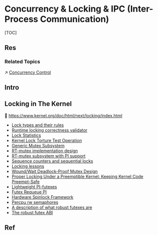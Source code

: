 # Concurrency & Locking & IPC (Inter-Process Communication)

[TOC]



## Res
### Related Topics
↗ [Concurrency Control](../../../../../🧬%20Computer%20System/Operating%20System%20&%20OS%20Kernel%20(Theory%20Part)/OS%20Processes%20&%20Automata%20Management%20(CPU%20+%20Main%20Memory%20Resource)/Concurrency%20Control/Concurrency%20Control.md)



## Intro



## Locking in The Kernel
📂 https://www.kernel.org/doc/html/next/locking/index.html
- [Lock types and their rules](https://www.kernel.org/doc/html/next/locking/locktypes.html)
- [Runtime locking correctness validator](https://www.kernel.org/doc/html/next/locking/lockdep-design.html)
- [Lock Statistics](https://www.kernel.org/doc/html/next/locking/lockstat.html)
- [Kernel Lock Torture Test Operation](https://www.kernel.org/doc/html/next/locking/locktorture.html)
- [Generic Mutex Subsystem](https://www.kernel.org/doc/html/next/locking/mutex-design.html)
- [RT-mutex implementation design](https://www.kernel.org/doc/html/next/locking/rt-mutex-design.html)
- [RT-mutex subsystem with PI support](https://www.kernel.org/doc/html/next/locking/rt-mutex.html)
- [Sequence counters and sequential locks](https://www.kernel.org/doc/html/next/locking/seqlock.html)
- [Locking lessons](https://www.kernel.org/doc/html/next/locking/spinlocks.html)
- [Wound/Wait Deadlock-Proof Mutex Design](https://www.kernel.org/doc/html/next/locking/ww-mutex-design.html)
- [Proper Locking Under a Preemptible Kernel: Keeping Kernel Code Preempt-Safe](https://www.kernel.org/doc/html/next/locking/preempt-locking.html)
- [Lightweight PI-futexes](https://www.kernel.org/doc/html/next/locking/pi-futex.html)
- [Futex Requeue PI](https://www.kernel.org/doc/html/next/locking/futex-requeue-pi.html)
- [Hardware Spinlock Framework](https://www.kernel.org/doc/html/next/locking/hwspinlock.html)
- [Percpu rw semaphores](https://www.kernel.org/doc/html/next/locking/percpu-rw-semaphore.html)
- [A description of what robust futexes are](https://www.kernel.org/doc/html/next/locking/robust-futexes.html)
- [The robust futex ABI](https://www.kernel.org/doc/html/next/locking/robust-futex-ABI.html)



## Ref
